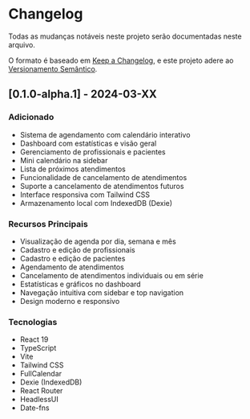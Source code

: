 # Changelog

Todas as mudanças notáveis neste projeto serão documentadas neste arquivo.

O formato é baseado em [Keep a Changelog](https://keepachangelog.com/pt-BR/1.0.0/),
e este projeto adere ao [Versionamento Semântico](https://semver.org/lang/pt-BR/).

## [0.1.0-alpha.1] - 2024-03-XX

### Adicionado
- Sistema de agendamento com calendário interativo
- Dashboard com estatísticas e visão geral
- Gerenciamento de profissionais e pacientes
- Mini calendário na sidebar
- Lista de próximos atendimentos
- Funcionalidade de cancelamento de atendimentos
- Suporte a cancelamento de atendimentos futuros
- Interface responsiva com Tailwind CSS
- Armazenamento local com IndexedDB (Dexie)

### Recursos Principais
- Visualização de agenda por dia, semana e mês
- Cadastro e edição de profissionais
- Cadastro e edição de pacientes
- Agendamento de atendimentos
- Cancelamento de atendimentos individuais ou em série
- Estatísticas e gráficos no dashboard
- Navegação intuitiva com sidebar e top navigation
- Design moderno e responsivo

### Tecnologias
- React 19
- TypeScript
- Vite
- Tailwind CSS
- FullCalendar
- Dexie (IndexedDB)
- React Router
- HeadlessUI
- Date-fns 